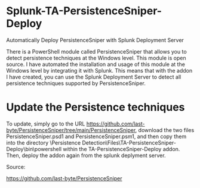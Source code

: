 # Splunk-TA-PersistenceSniper-Deploy
Automatically Deploy PersistenceSniper with Splunk Deployment Server

There is a PowerShell module called PersistenceSniper that allows you to detect persistence techniques at the Windows level.
This module is open source. I have automated the installation and usage of this module at the Windows level by integrating it with Splunk.
This means that with the addon I have created, you can use the Splunk Deployment Server to detect all persistence techniques supported by PersistenceSniper.


# Update the Persistence techniques
To update, simply go to the URL https://github.com/last-byte/PersistenceSniper/tree/main/PersistenceSniper, 
download the two files PersistenceSniper.psd1 and PersistenceSniper.psm1, 
and then copy them into the directory \Persistence Detection\Files\TA-PersistenceSniper-Deploy\bin\powershell within the TA-PersistenceSniper-Deploy addon.  
Then, deploy the addon again from the splunk deplyment server.


Source:

https://github.com/last-byte/PersistenceSniper
